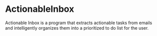 # ActionableInbox
Actionable Inbox is a program that extracts actionable tasks from emails and intelligently organizes them into a prioritized to do list for the user. 
